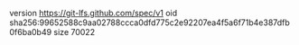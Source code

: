 version https://git-lfs.github.com/spec/v1
oid sha256:99652588c9aa02788ccca0dfd775c2e92207ea4f5a6f71b4e387dfb0f6ba0b49
size 70022
